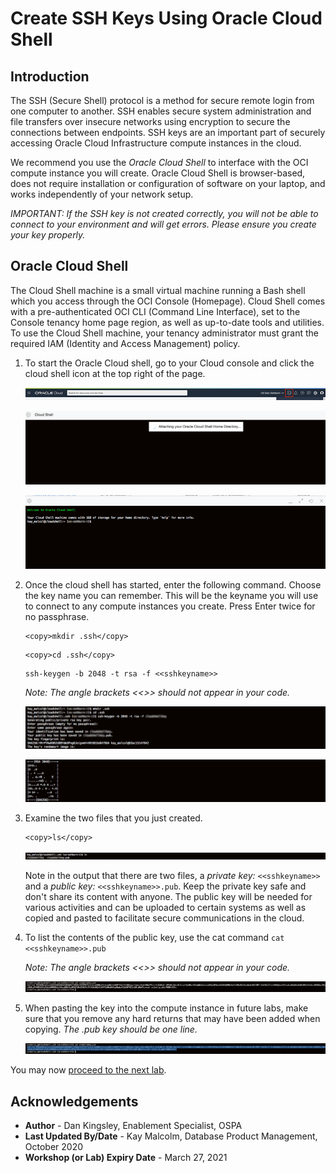 # Create SSH Keys Using Oracle Cloud Shell

## Introduction

The SSH (Secure Shell) protocol is a method for secure remote login from one computer to another. SSH enables secure system administration and file transfers over insecure networks using encryption to secure the connections between endpoints. SSH keys are an important part of securely accessing Oracle Cloud Infrastructure compute instances in the cloud.

We recommend you use the *Oracle Cloud Shell* to interface with the OCI compute instance you will create. Oracle Cloud Shell is browser-based, does not require installation or configuration of software on your laptop, and works independently of your network setup.

*IMPORTANT:  If the SSH key is not created correctly, you will not be able to connect to your environment and will get errors.  Please ensure you create your key properly.*

## Oracle Cloud Shell

The Cloud Shell machine is a small virtual machine running a Bash shell which you access through the OCI Console (Homepage). Cloud Shell comes with a pre-authenticated OCI CLI (Command Line Interface), set to the Console tenancy home page region, as well as up-to-date tools and utilities. To use the Cloud Shell machine, your tenancy administrator must grant the required IAM (Identity and Access Management) policy.

1.  To start the Oracle Cloud shell, go to your Cloud console and click the cloud shell icon at the top right of the page.

    ![](./images/cloudshellopen.png " ")

    ![](./images/cloudshellsetup.png " ")

    ![](./images/cloudshell.png " ")

2.  Once the cloud shell has started, enter the following command. Choose the key name you can remember. This will be the keyname you will use to connect to any compute instances you create. Press Enter twice for no passphrase.

    ````
    <copy>mkdir .ssh</copy>
    ````

    ````
    <copy>cd .ssh</copy>
    ````

    ````
    ssh-keygen -b 2048 -t rsa -f <<sshkeyname>>
    ````

    *Note: The angle brackets <<>> should not appear in your code.*

    ![](./images/cloudshell-ssh-keygen.png " ")

    ![](./images/cloudshell-ssh-keygen-2.png " ")

3.  Examine the two files that you just created.

    ````
    <copy>ls</copy>
    ````

    ![](./images/examine-cloudshell-keys.png " ")

    Note in the output that there are two files, a *private key:* ```<<sshkeyname>>``` and a *public key:* ```<<sshkeyname>>.pub```. Keep the private key safe and don't share its content with anyone. The public key will be needed for various activities and can be uploaded to certain systems as well as copied and pasted to facilitate secure communications in the cloud.

4. To list the contents of the public key, use the cat command ```cat <<sshkeyname>>.pub```

    *Note: The angle brackets <<>> should not appear in your code.*

    ![](images/cat-in-cloudshell.png " ")

5.  When pasting the key into the compute instance in future labs, make sure that you remove any hard returns that may have been added when copying. *The .pub key should be one line.*

    ![](images/copy-publickey-cloudshell.png " ")

You may now [proceed to the next lab](#next).

## Acknowledgements
* **Author** - Dan Kingsley, Enablement Specialist, OSPA
* **Last Updated By/Date** - Kay Malcolm, Database Product Management, October 2020
* **Workshop (or Lab) Expiry Date** - March 27, 2021

